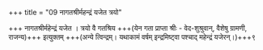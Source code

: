 +++
title = "09 नागतश्रीर्महन्द्रं यजेत त्रयो"

+++
नागतश्रीर्महेन्द्रं यजेत । त्रयो वै गतश्रिय +++(येन गता प्राप्ता श्रीः - वेद-शुश्रुवान्, वैशेषु ग्रामणी, राजन्य)+++ इत्युक्तम्  +++(अन्ये त्विन्द्रम्। यथाकामं वर्षम् इन्द्रमिष्ट्वा पश्चाद् महेन्द्रं यजेरन्।)+++९  
